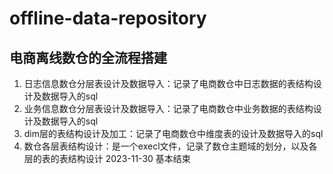 # offline-data-repository
## 电商离线数仓的全流程搭建  
1. 日志信息数仓分层表设计及数据导入：记录了电商数仓中日志数据的表结构设计及数据导入的sql  
2. 业务信息数仓分层表设计及数据导入：记录了电商数仓中业务数据的表结构设计及数据导入的sql  
3. dim层的表结构设计及加工：记录了电商数仓中维度表的设计及数据导入的sql    
4. 数仓各层表结构设计：是一个execl文件，记录了数仓主题域的划分，以及各层的表的表结构设计
2023-11-30 基本结束
